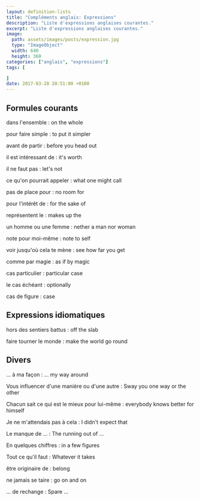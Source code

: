 ```yaml
---
layout: definition-lists
title: "Compléments anglais: Expressions"
description: "Liste d'expressions anglaises courantes."
excerpt: "Liste d'expressions anglaises courantes."
image:
  path: assets/images/posts/expression.jpg
  type: "ImageObject"
  width: 640
  height: 360
categories: ["anglais", "expressions"]
tags: [

]
date: 2017-03-28 20:51:00 +0100
---
```


## Formules courants

dans l'ensemble
: on the whole

pour faire simple
: to put it simpler

avant de partir
: before you head out

il est intéressant de
: it's worth

il ne faut pas
: let's not

ce qu'on pourrait appeler
: what one might call

pas de place pour
: no room for

pour l'intérêt de
: for the sake of

représentent le
: makes up the

un homme ou une femme
: nether a man nor woman

note pour moi-même
: note to self

voir jusqu'où cela te mène
: see how far you get

comme par magie
: as if by magic

cas particulier
: particular case

le cas échéant
: optionally

cas de figure
: case


## Expressions idiomatiques

hors des sentiers battus
: off the slab

faire tourner le monde
: make the world go round


## Divers

... à ma façon
: ... my way around

Vous influencer d'une manière ou d'une autre
: Sway you one way or the other

Chacun sait ce qui est le mieux pour lui-même
: everybody knows better for himself

Je ne m'attendais pas à cela
: I didn't expect that

Le manque de ...
: The running out of ...

En quelques chiffres
: in a few figures

Tout ce qu'il faut
: Whatever it takes

être originaire de
: belong

ne jamais se taire
: go on and on

... de rechange
: Spare ...
